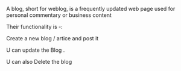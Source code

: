 A blog, short for weblog, is a frequently updated web page used for personal commentary or business content 

Their functionality is  -:

Create a new blog / artice and post it


U can update the Blog .


U can also Delete the blog
